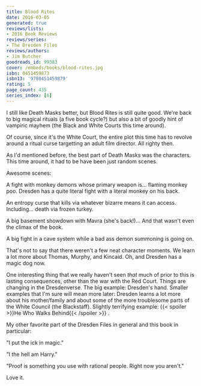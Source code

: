 ```yaml
---
title: Blood Rites
date: 2016-03-05
generated: true
reviews/lists:
- 2016 Book Reviews
reviews/series:
- The Dresden Files
reviews/authors:
- Jim Butcher
goodreads_id: 99383
cover: /embeds/books/blood-rites.jpg
isbn: 0451459873
isbn13: '9780451459879'
rating: 5
page_count: 435
series_index: [6]
---
```

I still like Death Masks better, but Blood Rites is still quite good. We're back to big magical rituals (a five book cycle?) but also a bit of goodly hint of vampiric mayhem (the Black and White Courts this time around).  

Of course, since it's the White Court, the entire plot this time has to revolve around a ritual curse targetting an adult film director. All righty then.  

<!--more-->

As I'd mentioned before, the best part of Death Masks was the characters. This time around, it had to be have been just random scenes.  

Awesome scenes:  

A fight with monkey demons whose primary weapon is... flaming monkey poo. Dresden has a quite literal fight with a literal monkey on his back.  

An entropy curse that kills via whatever bizarre means it can access. Including... death via frozen turkey.  

A big basement showdown with Mavra (she's back!)... And that wasn't even the climax of the book.  

A big fight in a cave system while a bad ass demon summoning is going on.  

That's not to say that there weren't a few neat character moments. We learn a lot more about Thomas, Murphy, and Kincaid. Oh, and Dresden has a magic dog now.  

One interesting thing that we really haven't seen _that_ much of prior to this is lasting consequences, other than the war with the Red Court. Things are changing in the Dresdenverse. The big example: Dresden's hand. Smaller examples that I'm sure will mean more later: Dresden learns a lot more about his mother/family and about some of the more troublesome parts of the White Council (the Blackstaff). Slightly terrifying example:  {{< spoiler >}}He Who Walks Behind{{< /spoiler >}}  .  

My other favorite part of the Dresden Files in general and this book in particular:  

"I put the ick in magic."  

"I the hell am Harry."  

"Proof is something you use with rational people. Right now you aren't."  

Love it.